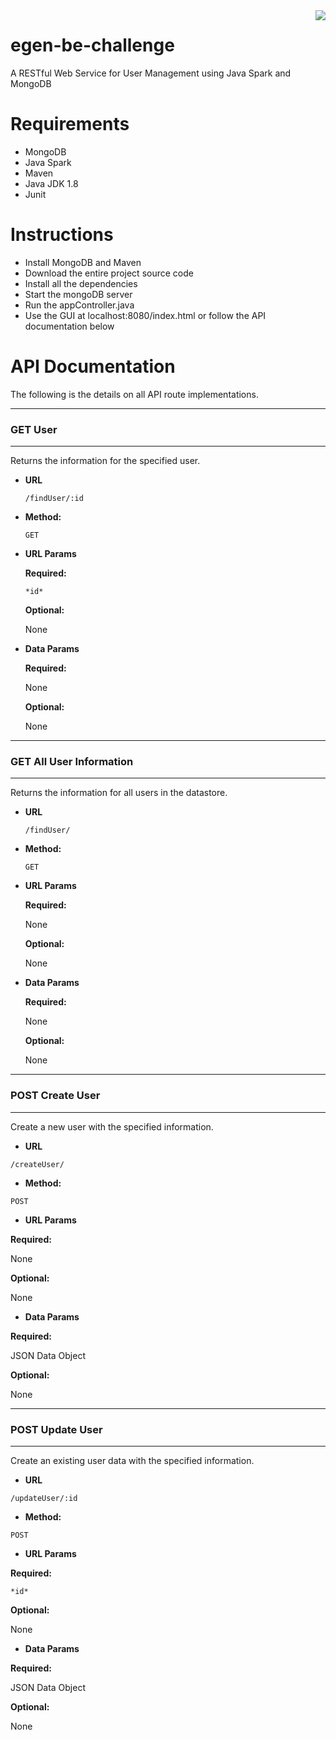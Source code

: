 <img src = "https://egen.solutions/images/egen-logo.png" align = "right">

# egen-be-challenge
A RESTful Web Service for User Management using Java Spark and MongoDB


Requirements
=======

* MongoDB
* Java Spark
* Maven
* Java JDK 1.8
* Junit

Instructions
=======

* Install MongoDB and Maven
* Download the entire project source code
* Install all the dependencies
* Start the mongoDB server
* Run the appController.java 
* Use the GUI at localhost:8080/index.html or follow the API documentation below


API Documentation
=======

The following is the details on all API route implementations.

---
### GET User
---

Returns the information for the specified user.

* **URL**

  `/findUser/:id`

* **Method:**
  
  `GET`
  
*  **URL Params**

   **Required:**
 
     `*id*`

   **Optional:**
 
     None

* **Data Params**

  **Required:**
    
    None

  **Optional:**
    
    None
---
### GET All User Information
---

Returns the information for all users in the datastore.

* **URL**

  `/findUser/`

* **Method:**
  
  `GET`
  
*  **URL Params**

   **Required:**
 
     None

   **Optional:**
 
     None

* **Data Params**

  **Required:**
    
    None

  **Optional:**
    
    None

---
### POST Create User
---

Create a new user with the specified information.

* **URL**

`/createUser/`

* **Method:**

`POST`

*  **URL Params**

**Required:**

 None

**Optional:**

 None

* **Data Params**

**Required:**

JSON Data Object

**Optional:**

None

---
### POST Update User
---

Create an existing user data with the specified information.

* **URL**

`/updateUser/:id`

* **Method:**

`POST`

*  **URL Params**

**Required:**

 `*id*`

**Optional:**

 None

* **Data Params**

**Required:**

JSON Data Object

**Optional:**

None

